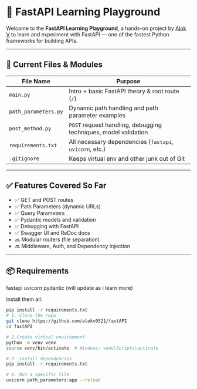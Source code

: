 # 🚀 FastAPI Learning Playground

Welcome to the **FastAPI Learning Playground**, a hands-on project by [Alok V](https://github.com/alokv0521) to learn and experiment with FastAPI — one of the fastest Python frameworks for building APIs.

---

## 📁 Current Files & Modules

| File Name             | Purpose                                                                 |
|----------------------|-------------------------------------------------------------------------|
| `main.py`            | Intro + basic FastAPI theory & root route (`/`)                        |
| `path_parameters.py` | Dynamic path handling and path parameter examples                      |
| `post_method.py`     | `POST` request handling, debugging techniques, model validation        |
| `requirements.txt`   | All necessary dependencies (`fastapi`, `uvicorn`, etc.)                |
| `.gitignore`         | Keeps virtual env and other junk out of Git                           |

---

## ✅ Features Covered So Far

- ✅ GET and POST routes
- ✅ Path Parameters (dynamic URLs)
- ✅ Query Parameters
- ✅ Pydantic models and validation
- ✅ Debugging with FastAPI
- ✅ Swagger UI and ReDoc docs
- 🔜 Modular routers (file separation)
- 🔜 Middleware, Auth, and Dependency Injection

---

## 📦 Requirements

fastapi
uvicorn
pydantic
(will update as i learn more)


Install them all:
```bash
pip install -r requirements.txt
# 1. Clone the repo
git clone https://github.com/alokv0521/fastAPI
cd fastAPI

# 2.Create virtual environment
python -m venv venv
source venv/bin/activate  # Windows: venv\Scripts\activate

# 3. Install dependencies
pip install -r requirements.txt

# 4. Run a specific file 
uvicorn path_parameters:app --reload
